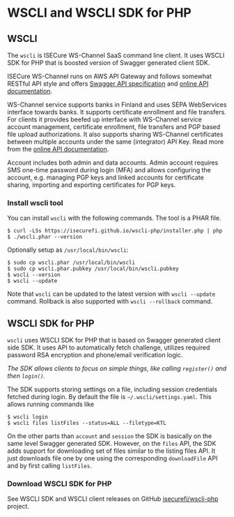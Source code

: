 # WSCLI and WSCLI SDK for PHP

## WSCLI

The `wscli` is ISECure WS-Channel SaaS command line client. It uses
WSCLI SDK for PHP that is boosted version of Swagger generated
client SDK.

ISECure WS-Channel runs on AWS API Gateway and follows somewhat
RESTful API style and offers
[Swagger API specification](https://isecure.fi/wsapi_v2.json) and
[online API documentation](https://isecure.fi/wsapi_v2/index.html).

WS-Channel service supports banks in Finland and uses SEPA WebServices
interface towards banks. It supports certificate enrollment and file
transfers. For clients it provides beefed up interface with WS-Channel
service account management, certificate enrollment, file transfers and
PGP based file upload authorizations. It also supports sharing
WS-Channel certificates between multiple accounts under the same
(integrator) API Key. Read more from the
[online API documentation](https://isecure.fi/wsapi_v2/index.html).

Account includes both admin and data accounts. Admin account requires
SMS one-time password during login (MFA) and allows configuring the
account, e.g. managing PGP keys and linked accounts for certificate
sharing, importing and exporting certificates for PGP keys.

### Install wscli tool

You can install `wscli` with the following commands. The tool is a
PHAR file.

```shell
$ curl -LSs https://isecurefi.github.io/wscli-php/installer.php | php
$ ./wscli.phar --version
```

Optionally setup as `/usr/local/bin/wscli`:

```shell
$ sudo cp wscli.phar /usr/local/bin/wscli
$ sudo cp wscli.phar.pubkey /usr/local/bin/wscli.pubkey
$ wscli --version
$ wscli --update
```

Note that `wscli` can be updated to the latest version with `wscli
--update` command. Rollback is also supported with `wscli --rollback`
command.

## WSCLI SDK for PHP

`wscli` uses WSCLI SDK for PHP that is based on Swagger generated
client side SDK. It uses API to automatically fetch challenge,
utilizes required password RSA encryption and phone/email verification
logic.

*The SDK allows clients to focus on simple things, like calling
`register()` and then `login()`.*

The SDK supports storing settings on a file, including session
credentials fetched during login. By default the file is
`~/.wscli/settings.yaml`. This allows running commands like

```
$ wscli login
$ wscli files listFiles --status=ALL --filetype=KTL
```

On the other parts than `account` and `session` the SDK is basically
on the same level Swagger generated SDK. However, on the `files` API,
the SDK adds support for downloading set of files similar to the
listing files API. It just downloads file one by one using the
corresponding `downloadFile` API and by first calling `listFiles`.

### Download WSCLI SDK for PHP

See WSCLI SDK and WSCLI client releases on GitHub
[isecurefi/wscli-php](https://github.com/isecurefi/wscli-php) project.
